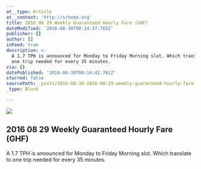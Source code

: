 ```yaml
---
at__type: Article
at__context: 'http://schema.org'
title: 2016 08 29 Weekly Guaranteed Hourly Fare (GHF)
dateModified: '2016-08-30T00:14:37.765Z'
publisher: {}
author: []
inFeed: true
description: >-
  A 1.7 TPH is announced for Monday to Friday Morning slot. Which translate to
  one trip needed for every 35 minutes. 
via: {}
datePublished: '2016-08-30T00:14:42.761Z'
starred: false
sourcePath: _posts/2016-08-30-2016-08-29-weekly-guaranteed-hourly-fare-ghf.md
_type: Blurb

---
```

<article style=""><img src="http://the-grid-user-content.s3-us-west-2.amazonaws.com/3b7e7141-6457-4f66-99e5-9003accc2708.jpg" /><h1>2016 08 29 Weekly Guaranteed Hourly Fare (GHF)</h1><p>A 1.7 TPH is announced for Monday to Friday Morning slot. Which translate to one trip needed for every 35 minutes. </p></article>